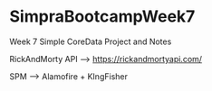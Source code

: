 # SimpraBootcampWeek7
Week 7 Simple CoreData Project and Notes

RickAndMorty API --> https://rickandmortyapi.com/

SPM --> Alamofire + KIngFisher

